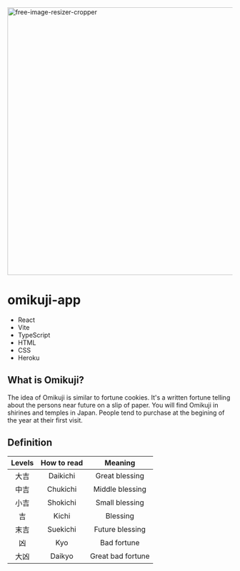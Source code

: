 <img width="600" alt="free-image-resizer-cropper" src="https://user-images.githubusercontent.com/88697509/223500126-c9f7fccf-ebb4-4815-956b-5d97769cf0ea.png">

# omikuji-app

- React
- Vite
- TypeScript
- HTML
- CSS
- Heroku

## What is Omikuji?

The idea of Omikuji is similar to fortune cookies.
It's a written fortune telling about the persons near future on a slip of paper.
You will find Omikuji in shirines and temples in Japan.
People tend to purchase at the begining of the year at their first visit.

## Definition

| Levels | How to read |      Meaning      |
| :----: | :---------: | :---------------: |
|  大吉  |  Daikichi   |  Great blessing   |
|  中吉  |  Chukichi   |  Middle blessing  |
|  小吉  |  Shokichi   |  Small blessing   |
|   吉   |    Kichi    |     Blessing      |
|  末吉  |  Suekichi   |  Future blessing  |
|   凶   |     Kyo     |    Bad fortune    |
|  大凶  |   Daikyo    | Great bad fortune |
